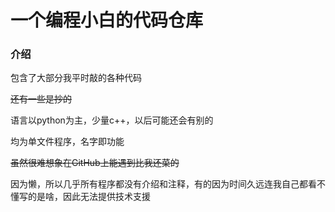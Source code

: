 # 一个编程小白的代码仓库
### 介绍
包含了大部分我平时敲的各种代码

~~还有一些是抄的~~

语言以python为主，少量c++，以后可能还会有别的

均为单文件程序，名字即功能

~~虽然很难想象在GitHub上能遇到比我还菜的~~

因为懒，所以几乎所有程序都没有介绍和注释，有的因为时间久远连我自己都看不懂写的是啥，因此无法提供技术支援


